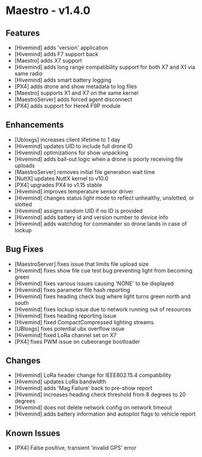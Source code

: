 # Maestro - v1.4.0

## Features

- [Hivemind] adds 'version' application
- [Hivemind] adds F7 support back
- [Maestro] adds X7 support
- [Hivemind] adds long range compatibility support for both X7 and X1 via same radio
- [Hivemind] adds smart battery logging
- [PX4] adds drone and show metadata to log files
- [Maestro] supports X1 and X7 on the same kernel
- [MaestroServer] adds forced agent disconnect
- [PX4] adds support for Here4 F9P module

## Enhancements

- [Ubloxgs] increases client lifetime to 1 day
- [Hivemind] updates UID to include full drone ID
- [Hivemind] optimizations for show unpacking
- [Hivemind] adds bail-out logic when a drone is poorly receiving file uploads
- [MaestroServer] removes initial file generation wait time
- [NuttX] updates NuttX kernel to v10.0
- [PX4] upgrades PX4 to v1.15 stable
- [Hivemind] improves temperature sensor driver
- [Hivemind] changes status light mode to reflect unhealthy, unslotted, or slotted
- [Hivemind] assigns random UID if no ID is provided
- [Hivemind] adds battery id and version number to device info
- [Hivemind] adds watchdog for commander so drone lands in case of lockup

## Bug Fixes

- [MaestroServer] fixes issue that limits file upload size
- [Hivemind] fixes show file cue test bug preventing light from becoming green
- [Hivemind] fixes various issues causing 'NONE' to be displayed
- [Hivemind] fixes parameter file hash reporting
- [Hivemind] fixes heading check bug where light turns green north and south
- [Hivemind] fixes lockup issue due to network running out of resources
- [Hivemind] fixes heading reporting issue
- [Hivemind] fixed CompactCompressed lighting streams
- [UBloxgs] fixes potential ubx overflow issue
- [Hivemind] fixed LoRa channel set on X7
- [PX4] fixes PWM issue on cubeorange bootloader

## Changes

- [Hivemind] LoRa header change for IEEE802.15.4 compatibility
- [Hivemind] updates LoRa bandwidth
- [Hivemind] adds 'Mag Failure' back to pre-show report
- [Hivemind] increases heading check threshold from 8 degrees to 20 degrees
- [Hivemind] does not delete network config on network timeout
- [Hivemind] adds battery information and autopilot flags to vehicle report

## Known Issues

- [PX4] False positive, transient 'invalid GPS' error



